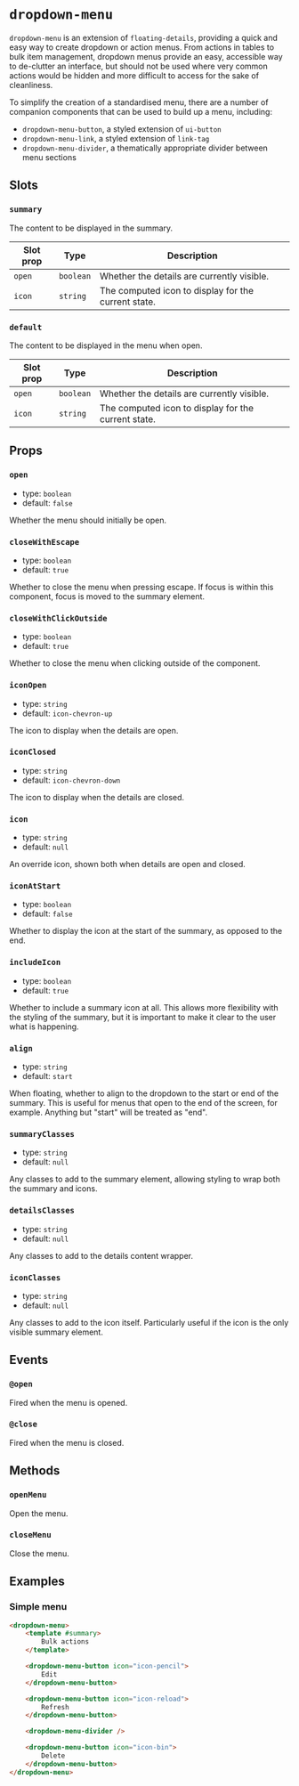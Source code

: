 # `dropdown-menu`

`dropdown-menu` is an extension of `floating-details`, providing a quick and easy way to create dropdown or action menus. From actions in tables to bulk item management, dropdown menus provide an easy, accessible way to de-clutter an interface, but should not be used where very common actions would be hidden and more difficult to access for the sake of cleanliness.

To simplify the creation of a standardised menu, there are a number of companion components that can be used to build up a menu, including:

- `dropdown-menu-button`, a styled extension of `ui-button`
- `dropdown-menu-link`, a styled extension of `link-tag`
- `dropdown-menu-divider`, a thematically appropriate divider between menu sections

## Slots

### `summary`

The content to be displayed in the summary.

| Slot prop | Type | Description |
| --- | --- | --- |
| `open` | `boolean` | Whether the details are currently visible. |
| `icon` | `string` | The computed icon to display for the current state. |

### `default`

The content to be displayed in the menu when open.

| Slot prop | Type | Description |
| --- | --- | --- |
| `open` | `boolean` | Whether the details are currently visible. |
| `icon` | `string` | The computed icon to display for the current state. |

## Props

### `open`

- type: `boolean`
- default: `false`

Whether the menu should initially be open.

### `closeWithEscape`

- type: `boolean`
- default: `true`

Whether to close the menu when pressing escape. If focus is within this component, focus is moved to the summary element.

### `closeWithClickOutside`

- type: `boolean`
- default: `true`

Whether to close the menu when clicking outside of the component.

### `iconOpen`

- type: `string`
- default: `icon-chevron-up`

The icon to display when the details are open.

### `iconClosed`

- type: `string`
- default: `icon-chevron-down`

The icon to display when the details are closed.

### `icon`

- type: `string`
- default: `null`

An override icon, shown both when details are open and closed.

### `iconAtStart`

- type: `boolean`
- default: `false`

Whether to display the icon at the start of the summary, as opposed to the end.

### `includeIcon`

- type: `boolean`
- default: `true`

Whether to include a summary icon at all. This allows more flexibility with the styling of the summary, but it is important to make it clear to the user what is happening.

### `align`

- type: `string`
- default: `start`

When floating, whether to align to the dropdown to the start or end of the summary. This is useful for menus that open to the end of the screen, for example. Anything but "start" will be treated as "end".

### `summaryClasses`

- type: `string`
- default: `null`

Any classes to add to the summary element, allowing styling to wrap both the summary and icons.

### `detailsClasses`

- type: `string`
- default: `null`

Any classes to add to the details content wrapper.

### `iconClasses`

- type: `string`
- default: `null`

Any classes to add to the icon itself. Particularly useful if the icon is the only visible summary element.

## Events

### `@open`

Fired when the menu is opened.

### `@close`

Fired when the menu is closed.

## Methods

### `openMenu`

Open the menu.

### `closeMenu`

Close the menu.

## Examples

### Simple menu

```html
<dropdown-menu>
	<template #summary>
		Bulk actions
	</template>

	<dropdown-menu-button icon="icon-pencil">
		Edit
	</dropdown-menu-button>

	<dropdown-menu-button icon="icon-reload">
		Refresh
	</dropdown-menu-button>

	<dropdown-menu-divider />

	<dropdown-menu-button icon="icon-bin">
		Delete
	</dropdown-menu-button>
</dropdown-menu>
```
